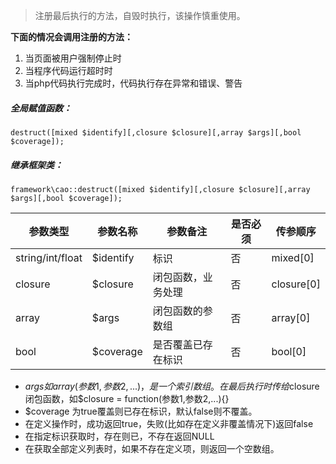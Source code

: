 <blockquote class="info"><p>注册最后执行的方法，自毁时执行，该操作慎重使用。</p></blockquote>

**下面的情况会调用注册的方法：**

1. 当页面被用户强制停止时
2. 当程序代码运行超时时
3. 当php代码执行完成时，代码执行存在异常和错误、警告


##### 全局赋值函数：
~~~
destruct([mixed $identify][,closure $closure][,array $args][,bool $coverage]);
~~~

##### 继承框架类：
~~~
framework\cao::destruct([mixed $identify][,closure $closure][,array $args][,bool $coverage]);
~~~


| 参数类型  |  参数名称  |  参数备注  |   是否必须   |  传参顺序   |
| --- | --- | --- | --- | --- |
|  string/int/float  |  $identify  |  标识  |  否  |  mixed[0]  |
|  closure  |  $closure  |  闭包函数，业务处理  |  否  | closure[0] |
|  array  |  $args  |  闭包函数的参数组 |  否  | array[0] |
|  bool  |  $coverage  |  是否覆盖已存在标识  |  否  | bool[0]  |

- $args 如array(参数1,参数2,...)，是一个索引数组。在最后执行时传给$closure闭包函数，如$closure = function(参数1,参数2,...){} 
- $coverage 为true覆盖则已存在标识，默认false则不覆盖。
- 在定义操作时，成功返回true，失败(比如存在定义非覆盖情况下)返回false
- 在指定标识获取时，存在则已，不存在返回NULL
- 在获取全部定义列表时，如果不存在定义项，则返回一个空数组。